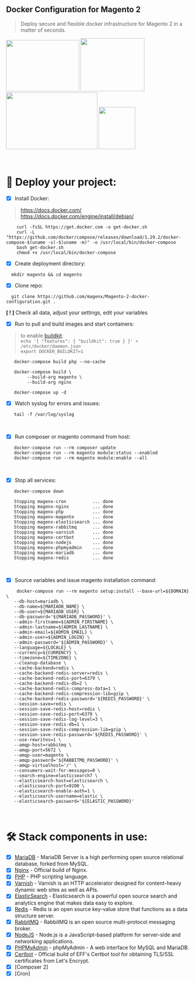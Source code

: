 ## Docker Configuration for Magento 2  
> Deploy secure and flexible docker infrastructure for Magento 2 in a matter of seconds.

<img src="https://user-images.githubusercontent.com/1591200/117845471-7abda280-b278-11eb-8c88-db3fa307ae40.jpeg" width="200" height="140"> <img src="https://user-images.githubusercontent.com/1591200/139601566-f4a62101-1ead-462e-a360-6397437de5cb.png" width="175" height="145"> <img src="https://user-images.githubusercontent.com/1591200/118028531-158ead80-b35b-11eb-8957-636de16ada34.png" width="250" height="155">
<img src="https://user-images.githubusercontent.com/1591200/130320410-91749ce8-5af1-4802-af25-ffb36e7ded98.png" width="100" height="115">  

<br />

# :rocket: Deploy your project:
- [x] Install Docker:
> https://docs.docker.com/
> https://docs.docker.com/engine/install/debian/
```
    curl -fsSL https://get.docker.com -o get-docker.sh
    curl -L "https://github.com/docker/compose/releases/download/1.29.2/docker-compose-$(uname -s)-$(uname -m)" -o /usr/local/bin/docker-compose
    bash get-docker.sh
    chmod +x /usr/local/bin/docker-compose
```
- [x] Create deployment directory:  
```
  mkdir magento && cd magento
```
- [x] Clone repo:  
> 
```
  git clone https://github.com/magenx/Magento-2-docker-configuration.git .
```
> 
**[ ! ]** Check all data, adjust your settings, edit your variables  
- [x] Run to pull and build images and start containers:
> to enable [buildkit](https://docs.docker.com/develop/develop-images/build_enhancements/):  
>    ```echo '{ "features": { "buildkit": true } }' > /etc/docker/daemon.json```  
>    ```export DOCKER_BUILDKIT=1```  

```
   docker-compose build php --no-cache
   
   docker-compose build \
        --build-arg magento \
        --build-arg nginx
        
   docker-compose up -d
```
- [x] Watch syslog for errors and issues:
```
   tail -f /var/log/syslog
```

<br />

- [x] Run composer or magento command from host:
```
   docker-compose run --rm composer update
   docker-compose run --rm magento module:status --enabled
   docker-compose run --rm magento module:enable --all
```

<br />

- [x] Stop all services:
```
   docker-compose down
   
   Stopping magenx-cron          ... done
   Stopping magenx-nginx         ... done
   Stopping magenx-php           ... done
   Stopping magenx-magento       ... done
   Stopping magenx-elasticsearch ... done
   Stopping magenx-rabbitmq      ... done
   Stopping magenx-varnish       ... done
   Stopping magenx-certbot       ... done
   Stopping magenx-nodejs        ... done
   Stopping magenx-phpmyadmin    ... done
   Stopping magenx-mariadb       ... done
   Stopping magenx-redis         ... done
```
  
<br />

- [x] Source variables and issue magento installation command:  
```
    docker-compose run --rm magento setup:install --base-url=${DOMAIN} \
   --db-host=mariadb \
   --db-name=${MARIADB_NAME} \
   --db-user=${MARIADB_USER} \
   --db-password='${MARIADB_PASSWORD}' \
   --admin-firstname=${ADMIN_FIRSTNAME} \
   --admin-lastname=${ADMIN_LASTNAME} \
   --admin-email=${ADMIN_EMAIL} \
   --admin-user=${ADMIN_LOGIN} \
   --admin-password='${ADMIN_PASSWORD}' \
   --language=${LOCALE} \
   --currency=${CURRENCY} \
   --timezone=${TIMEZONE} \
   --cleanup-database \
   --cache-backend=redis \
   --cache-backend-redis-server=redis \
   --cache-backend-redis-port=6379 \
   --cache-backend-redis-db=2 \
   --cache-backend-redis-compress-data=1 \
   --cache-backend-redis-compression-lib=gzip \
   --cache-backend-redis-password='${REDIS_PASSWORD}' \
   --session-save=redis \
   --session-save-redis-host=redis \
   --session-save-redis-port=6379 \
   --session-save-redis-log-level=3 \
   --session-save-redis-db=1 \
   --session-save-redis-compression-lib=gzip \
   --session-save-redis-password='${REDIS_PASSWORD}' \
   --use-rewrites=1 \
   --amqp-host=rabbitmq \
   --amqp-port=5672 \
   --amqp-user=magento \
   --amqp-password='${RABBITMQ_PASSWORD}' \
   --amqp-virtualhost='/' \
   --consumers-wait-for-messages=0 \
   --search-engine=elasticsearch7 \
   --elasticsearch-host=elasticsearch \
   --elasticsearch-port=9200 \
   --elasticsearch-enable-auth=1 \
   --elasticsearch-username=elastic \
   --elasticsearch-password='${ELASTIC_PASSWORD}'
```
  
<br />

# :hammer_and_wrench: Stack components in use:  
- [x] [MariaDB](https://hub.docker.com/_/mariadb) - MariaDB Server is a high performing open source relational database, forked from MySQL.
- [x] [Nginx](https://hub.docker.com/_/nginx) - Official build of Nginx.
- [x] [PHP](https://hub.docker.com/_/php) - PHP scripting language.
- [x] [Varnish](https://hub.docker.com/_/varnish) - Varnish is an HTTP accelerator designed for content-heavy dynamic web sites as well as APIs.
- [x] [ElasticSearch](https://hub.docker.com/_/elasticsearch) - Elasticsearch is a powerful open source search and analytics engine that makes data easy to explore.
- [x] [Redis](https://hub.docker.com/_/redis) - Redis is an open source key-value store that functions as a data structure server.
- [x] [RabbitMQ](https://hub.docker.com/_/rabbitmq) - RabbitMQ is an open source multi-protocol messaging broker.
- [x] [NodeJS](https://hub.docker.com/_/node) - Node.js is a JavaScript-based platform for server-side and networking applications.
- [x] [PHPMyAdmin](https://hub.docker.com/_/phpmyadmin) - phpMyAdmin - A web interface for MySQL and MariaDB.
- [x] [Certbot](https://hub.docker.com/r/certbot/certbot) - Official build of EFF's Certbot tool for obtaining TLS/SSL certificates from Let's Encrypt.
- [x] [Composer 2]
- [x] [Cron]
  
<br />
  
